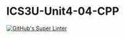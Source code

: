 # ICS3U-Unit4-04-CPP

[![GitHub's Super Linter](https://github.com/Seti-Ngabo/ICS3U-Unit4-04-CPP/workflows/GitHub's%20Super%20Linter/badge.svg)](https://github.com/Seti-Ngabo/ICS3U-Unit4-04-CPP/actions)
